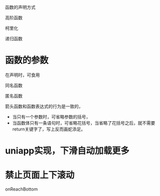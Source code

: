 函数的声明方式

高阶函数

柯里化

递归函数

# 函数的参数
在声明时，可食用


同名函数


匿名函数

箭头函数和函数表达式的行为是一致的，
- 当只有一个参数时，可省略参数的括号，
- 当函数体只有一条语句时，可省略花括号，当省略了花括号之后，就不需要return关键字了，写上反而画蛇添足。






# uniapp实现，下滑自动加载更多

# 禁止页面上下滚动




onReachBottom